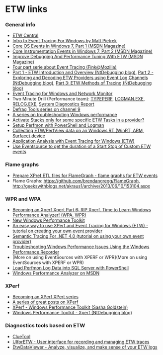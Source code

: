 ETW links
=========

### General info

- [ETW Central](https://randomascii.wordpress.com/2015/09/24/etw-central/)
- [Intro to Event Tracing For Windows by Matt Pietrek](http://blogs.msdn.com/b/matt_pietrek/archive/2004/09/16/230700.aspx)
- [Core OS Events in Windows 7, Part 1 (MSDN Magazine)](http://msdn.microsoft.com/en-us/magazine/ee412263.aspx)
- [Core Instrumentation Events in Windows 7, Part 2 (MSDN Magazine)](http://msdn.microsoft.com/en-us/magazine/ee358703.aspx)
- [Improve Debugging And Performance Tuning With ETW (MSDN Magazine)](http://msdn.microsoft.com/en-us/magazine/cc163437.aspx)
- [Four part serie about Event Tracing (Fink@Mozilla)](http://blog.mozilla.com/sfink/tag/etw/)
- [Part 1 - ETW Introduction and Overview (NtDebugging blog)](http://blogs.msdn.com/b/ntdebugging/archive/2009/08/27/etw-introduction-and-overview.aspx), [Part 2 - Exploring and Decoding ETW Providers using Event Log Channels (NtDebugging blog)](http://blogs.msdn.com/b/ntdebugging/archive/2009/09/08/exploring-and-decoding-etw-providers-using-event-log-channels.aspx), [Part 3: ETW Methods of Tracing (NtDebugging blog)](http://blogs.msdn.com/b/ntdebugging/archive/2009/12/11/test.aspx)
- [Event Tracing for Windows and Network Monitor](http://blogs.technet.com/b/netmon/archive/2009/05/13/event-tracing-for-windows-and-network-monitor.aspx)
- Two Minute Drill (Performance team): [TYPEPERF](http://blogs.technet.com/b/askperf/archive/2009/05/12/two-minute-drill-typeperf.aspx), [LOGMAN.EXE](http://blogs.technet.com/b/askperf/archive/2008/05/13/two-minute-drill-logman-exe.aspx), [RELOG.EXE](http://blogs.technet.com/b/askperf/archive/2008/05/20/two-minute-drill-relog-exe.aspx), [System Diagnostics Report](http://blogs.technet.com/b/askperf/archive/2008/05/02/two-minute-drill-system-diagnostics-report.aspx)
- [Defrag Tools series on channel 9](http://channel9.msdn.com/Shows/Defrag-Tools)
- [A series on troubleshooting Windows performance](http://blogs.technet.com/b/markrenoden/archive/2015/08/12/windows-enterprise-client-boot-and-logon-optimization-part-22-blog-post-series-wrap-up.aspx)
- [Activate Stacks only for some specific ETW Tasks in a provider?](http://stackoverflow.com/questions/30289932/activate-stacks-only-for-some-specific-etw-tasks-in-a-provider)
- [Setup Perfmon with PowerShell and Logman](http://sqlblog.com/blogs/allen_white/archive/2012/03/02/setup-perfmon-with-powershell-and-logman.aspx)
- [Collecting ETW/PerfView data on an Windows RT (WinRT, ARM, Surface) device](http://blogs.msdn.com/b/vancem/archive/2012/12/19/collecting-etw-perfview-data-on-an-windows-rt-winrt-arm-surface-device.aspx)
- [Application Analysis with Event Tracing for Windows (ETW)](http://www.codeproject.com/Articles/570690/Application-Analysis-with-Event-Tracing-for-Window)
- [Use Eventsource to get the duration of a Start Stop of Custom ETW events](http://naveensrinivasan.azurewebsites.net/index.php/2015/06/08/use-eventsource-to-get-the-duration-of-a-start-stop-of-custom-etw-events/)

### Flame graphs

- [Prepare XPref ETL files for FlameGraph - flame graphs for ETW events](https://github.com/MSOpenTech/ETWFlamegraph)
- Flame Graphs: <https://github.com/brendangregg/FlameGraph>, <http://geekswithblogs.net/akraus1/archive/2013/06/10/153104.aspx>

### WPR and WPA ###

- [Becoming an Xperf Xpert Part 6: RIP Xperf. Time to Learn Windows Performance Analyzer! (WPA, WPR)](http://blogs.technet.com/b/askpfeplat/archive/2013/08/12/becoming-an-xperf-xpert-part-6-rip-xperf-time-to-learn-windows-performance-analyzer.aspx)
- [New Windows Performance Toolkit](http://geekswithblogs.net/akraus1/archive/2013/08/03/153594.aspx)
- [An easy way to use XPerf and Event Tracing for Windows (ETW) - tutorial on creating your own event provider](http://nemetht.wordpress.com/2013/03/18/an-easy-way-to-use-xperf-and-event-tracing-for-windows-etw/)
- [Semantic Tracing For .NET 4.0 (tutorial on using your own event provider)](http://geekswithblogs.net/akraus1/archive/2013/06/02/153041.aspx)
- [Troubleshooting Windows Performance Issues Using the Windows Performance Recorder](http://blogs.technet.com/b/askpfeplat/archive/2013/03/22/troubleshooting-windows-performance-issues-using-the-windows-performance-recorder.aspx)
- [More on using EventSources with XPERF or WPR](More on using EventSources with XPERF or WPR)
- [Load Perfmon Log Data into SQL Server with PowerShell](http://sqlblog.com/blogs/allen_white/archive/2012/03/03/load-perfmon-log-data-into-sql-server-with-powershell.aspx)
- [Windows Performance Analyzer on MSDN](http://msdn.microsoft.com/en-us/library/windows/hardware/hh448170.aspx)

### XPerf ###

- [Becoming an XPerf XPert series](http://blogs.technet.com/b/askpfeplat/archive/tags/xperf/)
- [A series of great posts on XPerf](http://randomascii.wordpress.com/category/xperf/)
- [XPerf - Windows Performance Toolkit (Sasha Goldstein)](http://blogs.microsoft.co.il/blogs/sasha/archive/2008/03/15/xperf-windows-performance-toolkit.aspx)
- [Windows Performance Toolkit - Xperf (NtDebugging blog)](http://blogs.msdn.com/b/ntdebugging/archive/2008/04/03/windows-performance-toolkit-xperf.aspx)

### Diagnostics tools based on ETW

- [ClueTool](https://onedrive.live.com/?authkey=!APQbXtD8U-HExzE&id=E6360C54B48A891B!238430&cid=E6360C54B48A891B)
- [UIforETW - User interface for recording and managing ETW traces](https://github.com/google/UIforETW)
- [EtwDataViewer - Analyze, visualize, and make sense of your ETW logs](http://www.codeproject.com/Articles/632390/EtwDataViewer-Analyze-visualize-and-make-sense-of)
